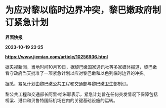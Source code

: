 # 为应对黎以临时边界冲突，黎巴嫩政府制订紧急计划
**界面快报**

**2023-10-19 23:25**

**https://www.jiemian.com/article/10256936.html**

据央视新闻，当地时间10月19日，据黎巴嫩国家通讯社等多家媒体报道，黎巴嫩看守政府当天批准了一项紧急计划以应对黎巴嫩和以色列临时边界的冲突。

据悉，紧急计划由黎巴嫩公共工程和交通部与黎巴嫩卫生部制订。

黎公共工程和交通部长阿里·哈米耶表示，紧急计划旨在任何突发情况下保障包括桥梁、港口和贝鲁特国际机场在内的关键基础设施的运转。